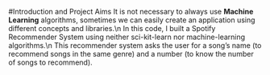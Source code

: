 #Introduction and Project Aims
It is not necessary to always use **Machine Learning** algorithms, sometimes we can easily create an application using different concepts and libraries.\n
In this code, I built a Spotify Recommender System using neither sci-kit-learn nor machine-learning algorithms.\n
This recommender system asks the user for a song’s name (to recommend songs in the same genre) and a number (to know the number of songs to recommend).

